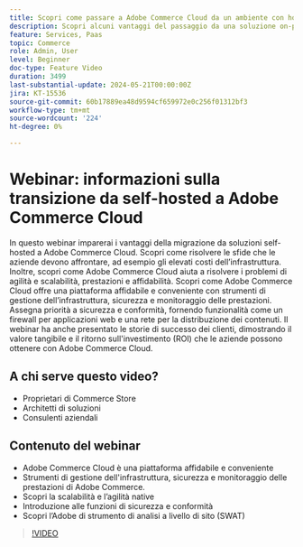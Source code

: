 ```yaml
---
title: Scopri come passare a Adobe Commerce Cloud da un ambiente con hosting autonomo
description: Scopri alcuni vantaggi del passaggio da una soluzione on-premise con hosting autonomo a Adobe Commerce Cloud. L'opzione Adobe Commerce Cloud è una piattaforma affidabile e conveniente che offre strumenti di gestione dell'infrastruttura, sicurezza e monitoraggio delle prestazioni, con conseguente aumento della produttività.
feature: Services, Paas
topic: Commerce
role: Admin, User
level: Beginner
doc-type: Feature Video
duration: 3499
last-substantial-update: 2024-05-21T00:00:00Z
jira: KT-15536
source-git-commit: 60b17889ea48d9594cf659972e0c256f01312bf3
workflow-type: tm+mt
source-wordcount: '224'
ht-degree: 0%

---
```



# Webinar: informazioni sulla transizione da self-hosted a Adobe Commerce Cloud

In questo webinar imparerai i vantaggi della migrazione da soluzioni self-hosted a Adobe Commerce Cloud. Scopri come risolvere le sfide che le aziende devono affrontare, ad esempio gli elevati costi dell’infrastruttura.  Inoltre, scopri come Adobe Commerce Cloud aiuta a risolvere i problemi di agilità e scalabilità, prestazioni e affidabilità. &#x200B;Scopri come Adobe Commerce Cloud offre una piattaforma affidabile e conveniente con strumenti di gestione dell’infrastruttura, sicurezza e monitoraggio delle prestazioni. &#x200B;Assegna priorità a sicurezza e conformità, fornendo funzionalità come un firewall per applicazioni web e una rete per la distribuzione dei contenuti. Il webinar ha anche presentato le storie di successo dei clienti, dimostrando il valore tangibile e il ritorno sull&#39;investimento (ROI) che le aziende possono ottenere con Adobe Commerce Cloud.

## A chi serve questo video?

* Proprietari di Commerce Store
* Architetti di soluzioni
* Consulenti aziendali


## Contenuto del webinar

* Adobe Commerce Cloud è una piattaforma affidabile e conveniente
* Strumenti di gestione dell&#39;infrastruttura, sicurezza e monitoraggio delle prestazioni di Adobe Commerce. &#x200B;
* Scopri la scalabilità e l’agilità native
* Introduzione alle funzioni di sicurezza e conformità
* Scopri l’Adobe di strumento di analisi a livello di sito (SWAT)

>[!VIDEO](https://video.tv.adobe.com/v/3429251?learn=on)